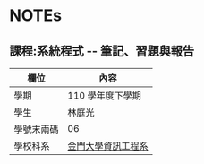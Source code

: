 # NOTEs

## 課程:系統程式 -- 筆記、習題與報告

欄位 | 內容
-----|--------
學期 | 110 學年度下學期
學生 |  林庭光
學號末兩碼 | 06
學校科系 | [金門大學資訊工程系](https://www.nqu.edu.tw/educsie/index.php)


